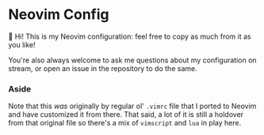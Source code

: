 # Neovim Config

:wave: Hi! This is my Neovim configuration: feel free to copy as much from it as you like!

You're also always welcome to ask me questions about my configuration on stream, or open an issue in the repository to do the same.


### Aside

Note that this _was_ originally by regular ol' `.vimrc` file that I ported to Neovim and have customized it from there. That said, a lot
of it is still a holdover from that original file so there's a mix of `vimscript` and `lua` in play here.
